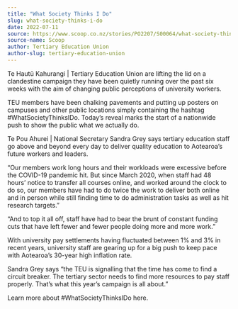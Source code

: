 ```yaml
---
title: "What Society Thinks I Do"
slug: what-society-thinks-i-do
date: 2022-07-11
source: https://www.scoop.co.nz/stories/PO2207/S00064/what-society-thinks-i-do.htm
source-name: Scoop
author: Tertiary Education Union
author-slug: tertiary-education-union
---
```


<p>Te Hautū Kahurangi | Tertiary Education Union are
lifting the lid on a clandestine campaign they have been
quietly running over the past six weeks with the aim of
changing public perceptions of university workers.</p>

<p>TEU
members have been chalking pavements and putting up posters
on campuses and other public locations simply containing the
hashtag #WhatSocietyThinksIDo. Today’s reveal marks the
start of a nationwide push to show the public what we
actually do.</p>

<p>Te Pou Ahurei | National Secretary Sandra
Grey says tertiary education staff go above and beyond every
day to deliver quality education to Aotearoa’s future
workers and leaders.</p>

<p>“Our members work long hours
and their workloads were excessive before the COVID-19
pandemic hit. But since March 2020, when staff had 48
hours’ notice to transfer all courses online, and worked
around the clock to do so, our members have had to do twice
the work to deliver both online and in person while still
finding time to do administration tasks as well as hit
research targets.”</p>

<p>“And to top it all off, staff
have had to bear the brunt of constant funding cuts that
have left fewer and fewer people doing more and more
work.”</p>

<p>With university pay settlements having
fluctuated between 1% and 3% in recent years, university
staff are gearing up for a big push to keep pace with
Aotearoa’s 30-year high inflation rate.</p>

<p>Sandra Grey
says “the TEU is signalling that the time has come to find
a circuit breaker. The tertiary sector needs to find more
resources to pay staff properly. That’s what this year’s
campaign is all about.”</p>

<p>Learn
more about #WhatSocietyThinksIDo
here.</p>

